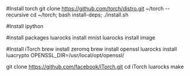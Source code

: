 #Install torch
git clone https://github.com/torch/distro.git ~/torch --recursive
cd ~/torch; bash install-deps;
./install.sh


#Install ipython 


#install packages
luarocks install mnist
luarocks install image


#Install iTorch
brew install zeromq
brew install openssl
luarocks install luacrypto OPENSSL_DIR=/usr/local/opt/openssl/


git clone https://github.com/facebook/iTorch.git
cd iTorch
luarocks make 
